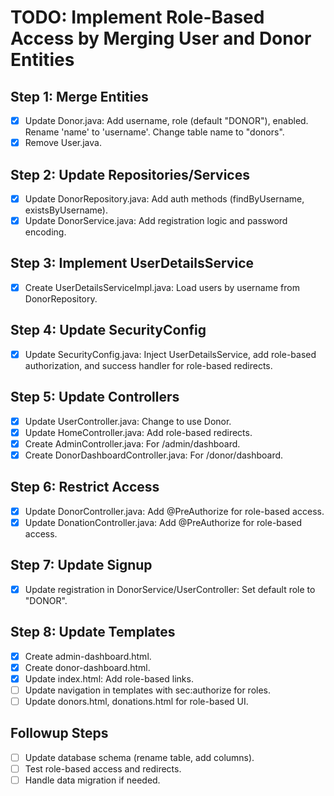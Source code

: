 # TODO: Implement Role-Based Access by Merging User and Donor Entities

## Step 1: Merge Entities
- [x] Update Donor.java: Add username, role (default "DONOR"), enabled. Rename 'name' to 'username'. Change table name to "donors".
- [x] Remove User.java.

## Step 2: Update Repositories/Services
- [x] Update DonorRepository.java: Add auth methods (findByUsername, existsByUsername).
- [x] Update DonorService.java: Add registration logic and password encoding.

## Step 3: Implement UserDetailsService
- [x] Create UserDetailsServiceImpl.java: Load users by username from DonorRepository.

## Step 4: Update SecurityConfig
- [x] Update SecurityConfig.java: Inject UserDetailsService, add role-based authorization, and success handler for role-based redirects.

## Step 5: Update Controllers
- [x] Update UserController.java: Change to use Donor.
- [x] Update HomeController.java: Add role-based redirects.
- [x] Create AdminController.java: For /admin/dashboard.
- [x] Create DonorDashboardController.java: For /donor/dashboard.

## Step 6: Restrict Access
- [x] Update DonorController.java: Add @PreAuthorize for role-based access.
- [x] Update DonationController.java: Add @PreAuthorize for role-based access.

## Step 7: Update Signup
- [x] Update registration in DonorService/UserController: Set default role to "DONOR".

## Step 8: Update Templates
- [x] Create admin-dashboard.html.
- [x] Create donor-dashboard.html.
- [x] Update index.html: Add role-based links.
- [ ] Update navigation in templates with sec:authorize for roles.
- [ ] Update donors.html, donations.html for role-based UI.

## Followup Steps
- [ ] Update database schema (rename table, add columns).
- [ ] Test role-based access and redirects.
- [ ] Handle data migration if needed.
